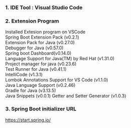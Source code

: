 ### 1. IDE Tool : Visual Studio Code

### 2. Extension Program

Installed Extesion program on VSCode  
Spring Boot Extension Pack (v0.2.1)  
Extension Pack for Java (v0.27.0)  
Debugger for Java (v0.57.0)  
Spring boot Dashboard(v0.14.0)  
Language Support for Java(TM) by Red Hat (v1.31.0)  
Project manager for java (v0.23.6)  
Test Runner for Java (v0.41.1)  
IntelliCode (v1.3.1)  
Lombok Annotations Support for VS Code (v1.1.0)  
Java Language Support (v0.2.46)  
Gradle for Java (v3.13.5)  
Java Snippets (v0.0.1)
Getter and Setter Generator (v1.0.3)

### 3. Spring Boot initializer URL

https://start.spring.io/
